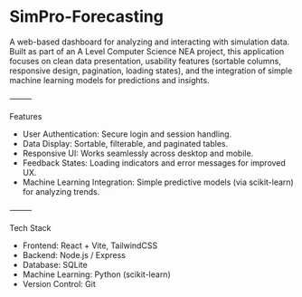 # SimPro-Forecasting

A web-based dashboard for analyzing and interacting with simulation data.
Built as part of an A Level Computer Science NEA project, this application focuses on clean data presentation, usability features (sortable columns, responsive design, pagination, loading states), and the integration of simple machine learning models for predictions and insights.

⸻

Features
- User Authentication: Secure login and session handling.
- Data Display: Sortable, filterable, and paginated tables.
- Responsive UI: Works seamlessly across desktop and mobile.
- Feedback States: Loading indicators and error messages for improved UX.
- Machine Learning Integration: Simple predictive models (via scikit-learn) for analyzing trends.

⸻

Tech Stack
- Frontend: React + Vite, TailwindCSS
- Backend: Node.js / Express
- Database: SQLite
- Machine Learning: Python (scikit-learn)
- Version Control: Git